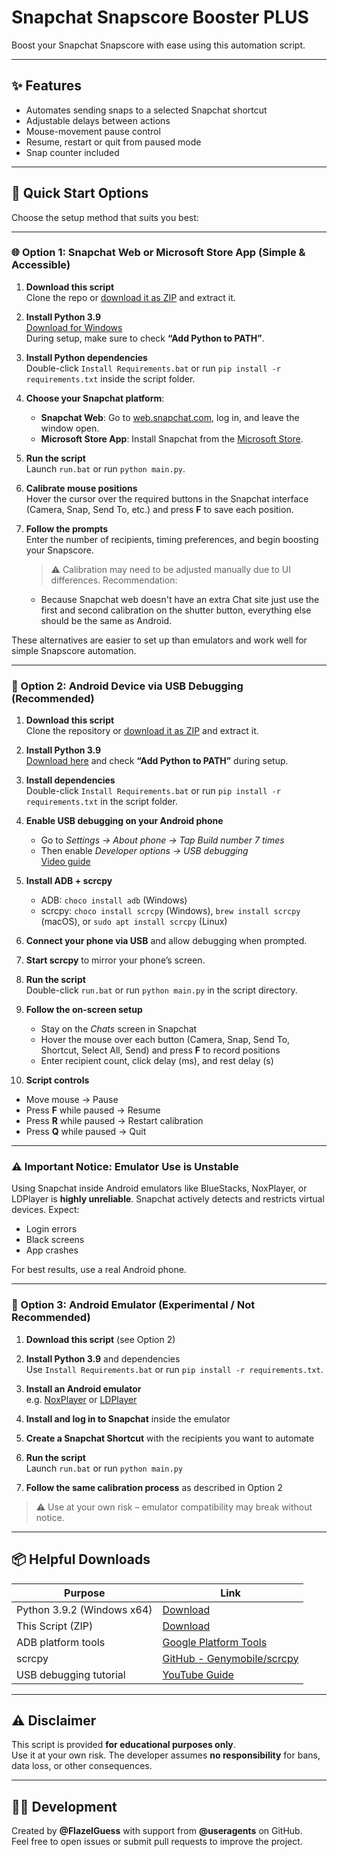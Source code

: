 # Snapchat Snapscore Booster PLUS

Boost your Snapchat Snapscore with ease using this automation script.

---
## ✨ Features

* Automates sending snaps to a selected Snapchat shortcut
* Adjustable delays between actions
* Mouse-movement pause control
* Resume, restart or quit from paused mode
* Snap counter included

---

## 🚀 Quick Start Options

Choose the setup method that suits you best:

---

### 🌐 Option 1: Snapchat Web or Microsoft Store App (Simple & Accessible)

1. **Download this script**  
   Clone the repo or [download it as ZIP](https://github.com/FlazeIGuess/SnapscoreBoosterPlus/releases/tag/Release) and extract it.

2. **Install Python 3.9**  
   [Download for Windows](https://www.python.org/ftp/python/3.9.2/python-3.9.2-amd64.exe)  
   During setup, make sure to check **“Add Python to PATH”**.

3. **Install Python dependencies**  
   Double-click `Install Requirements.bat` or run `pip install -r requirements.txt` inside the script folder.

4. **Choose your Snapchat platform**:
   - **Snapchat Web**: Go to [web.snapchat.com](https://web.snapchat.com/), log in, and leave the window open.
   - **Microsoft Store App**: Install Snapchat from the [Microsoft Store](https://apps.microsoft.com/store/detail/snapchat/9NL4J1B0Q61N).

5. **Run the script**  
   Launch `run.bat` or run `python main.py`.

6. **Calibrate mouse positions**  
   Hover the cursor over the required buttons in the Snapchat interface (Camera, Snap, Send To, etc.) and press **F** to save each position.

7. **Follow the prompts**  
   Enter the number of recipients, timing preferences, and begin boosting your Snapscore.
   > ⚠️ Calibration may need to be adjusted manually due to UI differences.
   Recommendation:
   - Because Snapchat web doesn't have an extra Chat site just use the first and second calibration on the shutter button, everything else should be the same as Android.
   

These alternatives are easier to set up than emulators and work well for simple Snapscore automation.

---

### 📱 Option 2: Android Device via USB Debugging (Recommended)

1. **Download this script**  
   Clone the repository or [download it as ZIP](https://github.com/FlazeIGuess/Snapchat-Snapscore-Booster-PLUS/archive/refs/heads/main.zip) and extract it.

2. **Install Python 3.9**  
   [Download here](https://www.python.org/ftp/python/3.9.2/python-3.9.2-amd64.exe) and check **“Add Python to PATH”** during setup.

3. **Install dependencies**  
   Double-click `Install Requirements.bat` or run `pip install -r requirements.txt` in the script folder.

4. **Enable USB debugging on your Android phone**  
   - Go to *Settings → About phone → Tap Build number 7 times*  
   - Then enable *Developer options → USB debugging*  
   [Video guide](https://www.youtube.com/watch?v=G_Xw3336xLQ)

5. **Install ADB + scrcpy**  
   - ADB: `choco install adb` (Windows)  
   - scrcpy: `choco install scrcpy` (Windows), `brew install scrcpy` (macOS), or `sudo apt install scrcpy` (Linux)

6. **Connect your phone via USB** and allow debugging when prompted.

7. **Start scrcpy** to mirror your phone’s screen.

8. **Run the script**  
   Double-click `run.bat` or run `python main.py` in the script directory.

9. **Follow the on-screen setup**  
   - Stay on the *Chats* screen in Snapchat  
   - Hover the mouse over each button (Camera, Snap, Send To, Shortcut, Select All, Send) and press **F** to record positions  
   - Enter recipient count, click delay (ms), and rest delay (s)

10. **Script controls**
   - Move mouse → Pause  
   - Press **F** while paused → Resume  
   - Press **R** while paused → Restart calibration  
   - Press **Q** while paused → Quit

---

### ⚠️ Important Notice: Emulator Use is Unstable

Using Snapchat inside Android emulators like BlueStacks, NoxPlayer, or LDPlayer is **highly unreliable**. Snapchat actively detects and restricts virtual devices. Expect:
- Login errors
- Black screens
- App crashes

For best results, use a real Android phone.

---

### 🧪 Option 3: Android Emulator (Experimental / Not Recommended)

1. **Download this script** (see Option 2)

2. **Install Python 3.9** and dependencies  
   Use `Install Requirements.bat` or run `pip install -r requirements.txt`.

3. **Install an Android emulator**  
   e.g. [NoxPlayer](https://www.bignox.com/) or [LDPlayer](https://www.ldplayer.net/)

4. **Install and log in to Snapchat** inside the emulator

5. **Create a Snapchat Shortcut** with the recipients you want to automate

6. **Run the script**  
   Launch `run.bat` or run `python main.py`

7. **Follow the same calibration process** as described in Option 2

> ⚠️ Use at your own risk – emulator compatibility may break without notice.

---


## 📦 Helpful Downloads

| Purpose                    | Link                                                                                                                             |
| -------------------------- | -------------------------------------------------------------------------------------------------------------------------------- |
| Python 3.9.2 (Windows x64) | [Download](https://www.python.org/ftp/python/3.9.2/python-3.9.2-amd64.exe)                                                       |
| This Script (ZIP)          | [Download](https://github.com/FlazeIGuess/Snapchat-Snapscore-Booster-PLUS/archive/refs/heads/main.zip)                         |
| ADB platform tools         | [Google Platform Tools](https://developer.android.com/tools/releases/platform-tools)                                            |
| scrcpy                     | [GitHub - Genymobile/scrcpy](https://github.com/Genymobile/scrcpy)                                                              |
| USB debugging tutorial     | [YouTube Guide](https://www.youtube.com/watch?v=G_Xw3336xLQ)                                                                     |

---

## ⚠️ Disclaimer

This script is provided **for educational purposes only**.  
Use it at your own risk. The developer assumes **no responsibility** for bans, data loss, or other consequences.

---

## 👨‍💻 Development

Created by **@FlazeIGuess** with support from **@useragents** on GitHub.  
Feel free to open issues or submit pull requests to improve the project.
